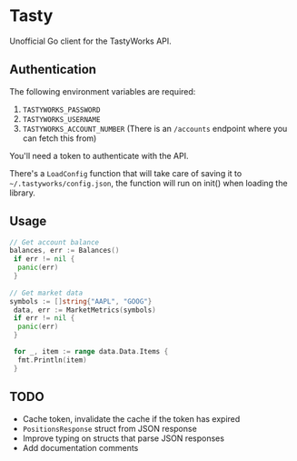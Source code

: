 # Tasty

Unofficial Go client for the TastyWorks API.

## Authentication

The following environment variables are required:

1. `TASTYWORKS_PASSWORD`
2. `TASTYWORKS_USERNAME`
3. `TASTYWORKS_ACCOUNT_NUMBER` (There is an `/accounts` endpoint where you can fetch this from)

You'll need a token to authenticate with the API.

There's a `LoadConfig` function that will take care of saving it to `~/.tastyworks/config.json`, the function will run on init() when loading the library.

## Usage

```go
// Get account balance
balances, err := Balances()
 if err != nil {
  panic(err)
 }
    
// Get market data
symbols := []string{"AAPL", "GOOG"}
 data, err := MarketMetrics(symbols)
 if err != nil {
  panic(err)
 }

 for _, item := range data.Data.Items {
  fmt.Println(item)
 }
```

## TODO

- Cache token, invalidate the cache if the token has expired
- `PositionsResponse` struct from JSON response
- Improve typing on structs that parse JSON responses
- Add documentation comments
